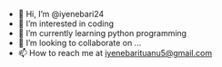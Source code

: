 - 👋 Hi, I’m @iyenebari24
- 👀 I’m interested in coding
- 🌱 I’m currently learning python programming
- 💞️ I’m looking to collaborate on ...
- 📫 How to reach me at iyenebarituanu5@gmail.com

<!---
iyenebari24/iyenebari24 is a ✨ special ✨ repository because its `README.md` (this file) appears on your GitHub profile.
You can click the Preview link to take a look at your changes.
--->
